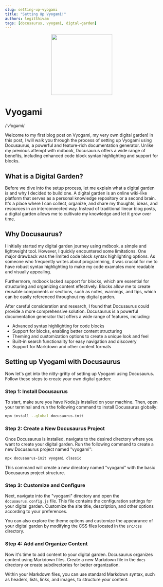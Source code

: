 ```yaml
---
slug: setting-up-vyogami
title: "Setting Up Vyogami!"
authors: legitShivam
tags: [docusaurus, vyogami, digtal-garden]
---
```


<p align="center">
<img src="img/vyogami.png" width="200"></img>
<h1>Vyogami</h1>
/ˈvʲoɡəmi/
</p>

Welcome to my first blog post on Vyogami, my very own digital garden! In this post, I will walk you through the process of setting up Vyogami using Docusaurus, a powerful and feature-rich documentation generator. Unlike my previous attempt with mdbook, Docusaurus offers a wide range of benefits, including enhanced code block syntax highlighting and support for blocks.

## What is a Digital Garden?

Before we dive into the setup process, let me explain what a digital garden is and why I decided to build one. A digital garden is an online wiki-like platform that serves as a personal knowledge repository or a second brain. It's a place where I can collect, organize, and share my thoughts, ideas, and resources in an interconnected way. Instead of traditional linear blog posts, a digital garden allows me to cultivate my knowledge and let it grow over time.

## Why Docusaurus?

I initially started my digital garden journey using mdbook, a simple and lightweight tool. However, I quickly encountered some limitations. One major drawback was the limited code block syntax highlighting options. As someone who frequently writes about programming, it was crucial for me to have robust syntax highlighting to make my code examples more readable and visually appealing.

Furthermore, mdbook lacked support for blocks, which are essential for structuring and organizing content effectively. Blocks allow me to create reusable components or sections, such as notes, warnings, and tips, which can be easily referenced throughout my digital garden.

After careful consideration and research, I found that Docusaurus could provide a more comprehensive solution. Docusaurus is a powerful documentation generator that offers a wide range of features, including:

- Advanced syntax highlighting for code blocks
- Support for blocks, enabling better content structuring
- Theming and customization options to create a unique look and feel
- Built-in search functionality for easy navigation and discovery
- Support for Markdown and other content formats

## Setting up Vyogami with Docusaurus

Now let's get into the nitty-gritty of setting up Vyogami using Docusaurus. Follow these steps to create your own digital garden:

### Step 1: Install Docusaurus

To start, make sure you have Node.js installed on your machine. Then, open your terminal and run the following command to install Docusaurus globally:

```bash
npm install --global docusaurus-init
```

### Step 2: Create a New Docusaurus Project

Once Docusaurus is installed, navigate to the desired directory where you want to create your digital garden. Run the following command to create a new Docusaurus project named "vyogami":

```bash
npx docusaurus-init vyogami classic
```

This command will create a new directory named "vyogami" with the basic Docusaurus project structure.

### Step 3: Customize and Configure

Next, navigate into the "vyogami" directory and open the `docusaurus.config.js` file. This file contains the configuration settings for your digital garden. Customize the site title, description, and other options according to your preferences.

You can also explore the theme options and customize the appearance of your digital garden by modifying the CSS files located in the `src/css` directory.

### Step 4: Add and Organize Content

Now it's time to add content to your digital garden. Docusaurus organizes content using Markdown files. Create a new Markdown file in the `docs` directory or create subdirectories for better organization.

Within your Markdown files, you can use standard Markdown syntax, such as headers, lists, links, and images, to structure your content.
